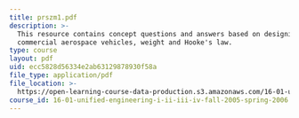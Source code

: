 ```yaml
---
title: prszm1.pdf
description: >-
  This resource contains concept questions and answers based on designing
  commercial aerospace vehicles, weight and Hooke's law.
type: course
layout: pdf
uid: ecc5828d56334e2ab63129878930f58a
file_type: application/pdf
file_location: >-
  https://open-learning-course-data-production.s3.amazonaws.com/16-01-unified-engineering-i-ii-iii-iv-fall-2005-spring-2006/ecc5828d56334e2ab63129878930f58a_prszm1.pdf
course_id: 16-01-unified-engineering-i-ii-iii-iv-fall-2005-spring-2006
---
```

